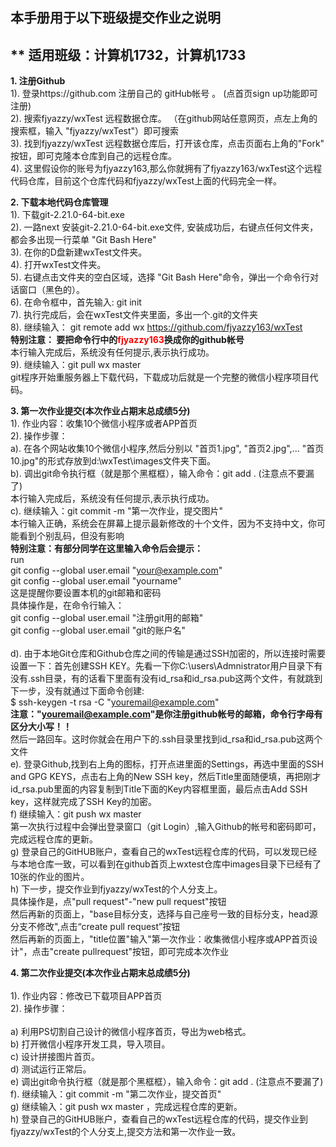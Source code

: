 ## 本手册用于以下班级提交作业之说明<br>
** 适用班级：计算机1732，计算机1733 <br>
---
**1. 注册Github<br>**
   1). 登录https://github.com 注册自己的 gitHub帐号 。 (点首页sign up功能即可注册)<br>
   2). 搜索fjyazzy/wxTest 远程数据仓库。 （在github网站任意网页，点左上角的搜索框，输入 "fjyazzy/wxTest"）即可搜索<br>
   3). 找到fjyazzy/wxTest 远程数据仓库后，打开该仓库，点击页面右上角的"Fork" 按钮，即可克隆本仓库到自己的远程仓库。<br>
   4). 这里假设你的账号为fjyazzy163,那么你就拥有了fjyazzy163/wxTest这个远程代码仓库，目前这个仓库代码和fjyazzy/wxTest上面的代码完全一样。<br>
   
   
**2. 下载本地代码仓库管理<br>**
   1). 下载git-2.21.0-64-bit.exe<br>
   2). 一路next 安装git-2.21.0-64-bit.exe文件, 安装成功后，右键点任何文件夹，都会多出现一行菜单 "Git Bash Here"<br>
   3). 在你的D盘新建wxTest文件夹。<br>
   4). 打开wxTest文件夹。<br>
   5). 右键点击文件夹的空白区域，选择 "Git Bash Here"命令，弹出一个命令行对话窗口（黑色的）。<br>
   6). 在命令框中，首先输入:  git init<br>
   7). 执行完成后，会在wxTest文件夹里面，多出一个.git的文件夹<br>
   8). 继续输入： git remote add wx https://github.com/fjyazzy163/wxTest<br>
      **特别注意： 要把命令行中的<font color=red>fjyazzy163</font>换成你的github帐号<br>**
       本行输入完成后，系统没有任何提示,表示执行成功。<br>
   9). 继续输入：git pull wx master<br>
       git程序开始重服务器上下载代码，下载成功后就是一个完整的微信小程序项目代码。<br>
       
       
**3. 第一次作业提交(本次作业占期末总成绩5分)<br>**
    1). 作业内容：收集10个微信小程序或者APP首页<br>
    2). 操作步骤：<br>
        a). 在各个网站收集10个微信小程序,然后分别以 "首页1.jpg", "首页2.jpg",... "首页10.jpg"的形式存放到d:\wxTest\images文件夹下面。<br>
        b). 调出git命令执行框（就是那个黑框框），输入命令：git add . (注意点不要漏了)<br>
           本行输入完成后，系统没有任何提示,表示执行成功。<br>
        c). 继续输入：git commit -m "第一次作业，提交图片"<br>
           本行输入正确，系统会在屏幕上提示最新修改的十个文件，因为不支持中文，你可能看到个别乱码，但没有影响<br>
           **特别注意：有部分同学在这里输入命令后会提示：<br>**
                 run<br>
                 git config --global user.email "your@example.com"<br>
                 git config --global user.email "yourname"<br>
            这是提醒你要设置本机的git邮箱和密码<br> 
            具体操作是，在命令行输入：<br>
                 git config --global user.email "注册git用的邮箱"<br>
                 git config --global user.email "git的账户名"<br>   
        d). 由于本地Git仓库和Github仓库之间的传输是通过SSH加密的，所以连接时需要设置一下：首先创建SSH KEY。先看一下你C:\users\Admnistrator用户目录下有没有.ssh目录，有的话看下里面有没有id_rsa和id_rsa.pub这两个文件，有就跳到下一步，没有就通过下面命令创建:<br>
        $ ssh-keygen -t rsa -C "youremail@example.com" <br>
        **注意："youremail@example.com"是你注册github帐号的邮箱，命令行字母有区分大小写！！<br>**
        然后一路回车。这时你就会在用户下的.ssh目录里找到id_rsa和id_rsa.pub这两个文件<br>
        e). 登录Github,找到右上角的图标，打开点进里面的Settings，再选中里面的SSH and GPG KEYS，点击右上角的New SSH key，然后Title里面随便填，再把刚才id_rsa.pub里面的内容复制到Title下面的Key内容框里面，最后点击Add SSH key，这样就完成了SSH Key的加密。<br>
        f) 继续输入：git push wx master<br>
           第一次执行过程中会弹出登录窗口（git Login）,输入Github的帐号和密码即可，完成远程仓库的更新。<br>
        g) 登录自己的GitHUB账户，查看自己的wxTest远程仓库的代码，可以发现已经与本地仓库一致，可以看到在github首页上wxtest仓库中images目录下已经有了10张的作业的图片。<br>
        h) 下一步，提交作业到fjyazzy/wxTest的个人分支上。<br>
        具体操作是，点"pull request"-"new pull request"按钮<br>
        然后再新的页面上，"base目标分支，选择与自己座号一致的目标分支，head源分支不修改",点击“create pull request”按钮<br>
         然后再新的页面上，"title位置"输入"第一次作业：收集微信小程序或APP首页设计"，点击"create pullrequest"按钮，即可完成本次作业<br>
        
        
        
   **4. 第二次作业提交(本次作业占期末总成绩5分)<br>**      
     1). 作业内容：修改已下载项目APP首页<br>
     2). 操作步骤：<br>     
         a) 利用PS切割自己设计的微信小程序首页，导出为web格式。<br>
         b) 打开微信小程序开发工具，导入项目。<br>
         c) 设计拼接图片首页。<br>
         d) 测试运行正常后。<br>
         e) 调出git命令执行框（就是那个黑框框），输入命令：git add . (注意点不要漏了)<br>
         f). 继续输入：git commit -m "第二次作业，提交首页"<br>
         g) 继续输入：git push wx master ，完成远程仓库的更新。<br>
         h) 登录自己的GitHUB账户，查看自己的wxTest远程仓库的代码，提交作业到fjyazzy/wxTest的个人分支上,提交方法和第一次作业一致。<br>
   

